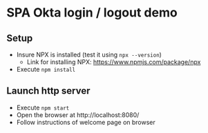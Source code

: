 # SPA Okta login / logout demo

## Setup

* Insure NPX is installed (test it using `npx --version`)
    * Link for installing NPX: https://www.npmjs.com/package/npx
* Execute `npm install`

## Launch http server

* Execute `npm start`
* Open the browser at http://localhost:8080/
* Follow instructions of welcome page on browser




